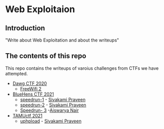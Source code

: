 # Web Exploitaion

## Introduction

"Write about Web Exploitation and about the writeups"

## The contents of this repo 

This repo contains the writeups of varoius challenges from CTFs we have attempted.

- [Dawg CTF 2020](https://ctftime.org/event/1030)
    - [FreeWifi 2](../DawgCTF20/freewifi2/)
- [BlueHens CTF 2021](https://ctftime.org/event/1298)
    - [speedrun-1](../BlueHensCTF2021/speedrun-1/sp1) - [Sivakami Praveen](https://twitter.com/_5up3rn0v4_)
    - [speedrun-2](../BlueHensCTF2021/speedrun-2/sp2) - [Sivakami Praveen](https://twitter.com/_5up3rn0v4_)
    - [Speedrun- 3](https://github.com/Team-Shakti/CTF-Write-ups/blob/master/docs/web/BlueHensCTF2021/speedrun-3/speed3.md) -[Aiswarya Nair](https://twitter.com/Aiswary71806325)
- [TAMUctf 2021](https://ctftime.org/event/1320)
    - [uphpload](../TAMUctf2021/uphpload/uphpload) - [Sivakami Praveen](https://twitter.com/_5up3rn0v4_)
